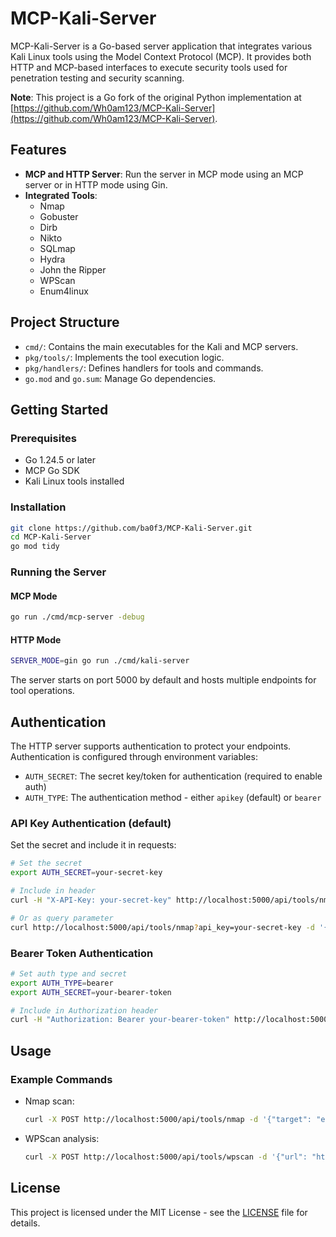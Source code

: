 # MCP-Kali-Server

MCP-Kali-Server is a Go-based server application that integrates various Kali Linux tools using the Model Context Protocol (MCP). It provides both HTTP and MCP-based interfaces to execute security tools used for penetration testing and security scanning.

**Note**: This project is a Go fork of the original Python implementation at [https://github.com/Wh0am123/MCP-Kali-Server](https://github.com/Wh0am123/MCP-Kali-Server).

## Features

- **MCP and HTTP Server**: Run the server in MCP mode using an MCP server or in HTTP mode using Gin.
- **Integrated Tools**:
  - Nmap
  - Gobuster
  - Dirb
  - Nikto
  - SQLmap
  - Hydra
  - John the Ripper
  - WPScan
  - Enum4linux

## Project Structure

- `cmd/`: Contains the main executables for the Kali and MCP servers.
- `pkg/tools/`: Implements the tool execution logic.
- `pkg/handlers/`: Defines handlers for tools and commands.
- `go.mod` and `go.sum`: Manage Go dependencies.

## Getting Started

### Prerequisites

- Go 1.24.5 or later
- MCP Go SDK
- Kali Linux tools installed

### Installation

```bash
git clone https://github.com/ba0f3/MCP-Kali-Server.git
cd MCP-Kali-Server
go mod tidy
```

### Running the Server

#### MCP Mode

```bash
go run ./cmd/mcp-server -debug
```

#### HTTP Mode

```bash
SERVER_MODE=gin go run ./cmd/kali-server
```

The server starts on port 5000 by default and hosts multiple endpoints for tool operations.

## Authentication

The HTTP server supports authentication to protect your endpoints. Authentication is configured through environment variables:

- `AUTH_SECRET`: The secret key/token for authentication (required to enable auth)
- `AUTH_TYPE`: The authentication method - either `apikey` (default) or `bearer`

### API Key Authentication (default)
Set the secret and include it in requests:
```bash
# Set the secret
export AUTH_SECRET=your-secret-key

# Include in header
curl -H "X-API-Key: your-secret-key" http://localhost:5000/api/tools/nmap -d '{...}'

# Or as query parameter
curl http://localhost:5000/api/tools/nmap?api_key=your-secret-key -d '{...}'
```

### Bearer Token Authentication
```bash
# Set auth type and secret
export AUTH_TYPE=bearer
export AUTH_SECRET=your-bearer-token

# Include in Authorization header
curl -H "Authorization: Bearer your-bearer-token" http://localhost:5000/api/tools/nmap -d '{...}'
```

## Usage

### Example Commands

- Nmap scan:
  ```bash
  curl -X POST http://localhost:5000/api/tools/nmap -d '{"target": "example.com", "scan_type": "-sS"}'
  ```

- WPScan analysis:
  ```bash
  curl -X POST http://localhost:5000/api/tools/wpscan -d '{"url": "http://example.com"}'
  ```

## License

This project is licensed under the MIT License - see the [LICENSE](LICENSE) file for details.

